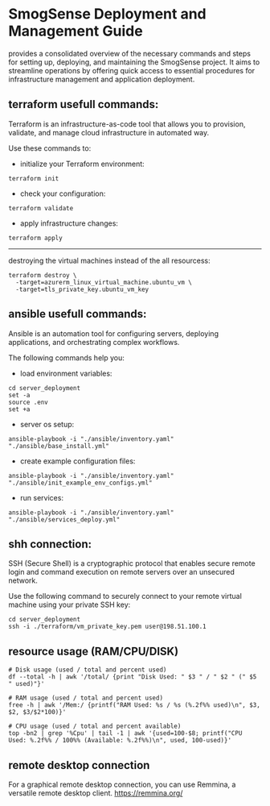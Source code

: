 
# SmogSense Deployment and Management Guide
provides a consolidated overview of the necessary commands and steps for setting up, deploying, and maintaining the SmogSense project. It aims to streamline operations by offering quick access to essential procedures for infrastructure management and application deployment.

## terraform usefull commands:
Terraform is an infrastructure-as-code tool that allows you to provision, validate, and manage cloud infrastructure in automated way.

Use these commands to: 

- initialize your Terraform environment:
```
terraform init
```
- check your configuration:
```
terraform validate
```
- apply infrastructure changes:
```
terraform apply
```
---
destroying the virtual machines instead of the all resourcess:
```
terraform destroy \
  -target=azurerm_linux_virtual_machine.ubuntu_vm \
  -target=tls_private_key.ubuntu_vm_key
```
## ansible usefull commands:
Ansible is an automation tool for configuring servers, deploying applications, and orchestrating complex workflows.

The following commands help you:

- load environment variables:
```
cd server_deployment
set -a
source .env
set +a
```
- server os setup:
```
ansible-playbook -i "./ansible/inventory.yaml" "./ansible/base_install.yml"
```
- create example configuration files:
```
ansible-playbook -i "./ansible/inventory.yaml" "./ansible/init_example_env_configs.yml"
```
- run services:
```
ansible-playbook -i "./ansible/inventory.yaml" "./ansible/services_deploy.yml"
```

## shh connection:
SSH (Secure Shell) is a cryptographic protocol that enables secure remote login and command execution on remote servers over an unsecured network.

Use the following command to securely connect to your remote virtual machine using your private SSH key:
```
cd server_deployment
ssh -i ./terraform/vm_private_key.pem user@198.51.100.1
```

## resource usage (RAM/CPU/DISK)
```
# Disk usage (used / total and percent used)
df --total -h | awk '/total/ {print "Disk Used: " $3 " / " $2 " (" $5 " used)"}'

# RAM usage (used / total and percent used)
free -h | awk '/Mem:/ {printf("RAM Used: %s / %s (%.2f%% used)\n", $3, $2, $3/$2*100)}'

# CPU usage (used / total and percent available)
top -bn2 | grep '%Cpu' | tail -1 | awk '{used=100-$8; printf("CPU Used: %.2f%% / 100%% (Available: %.2f%%)\n", used, 100-used)}'
```

## remote desktop connection
For a graphical remote desktop connection, you can use Remmina, a versatile remote desktop client.
https://remmina.org/